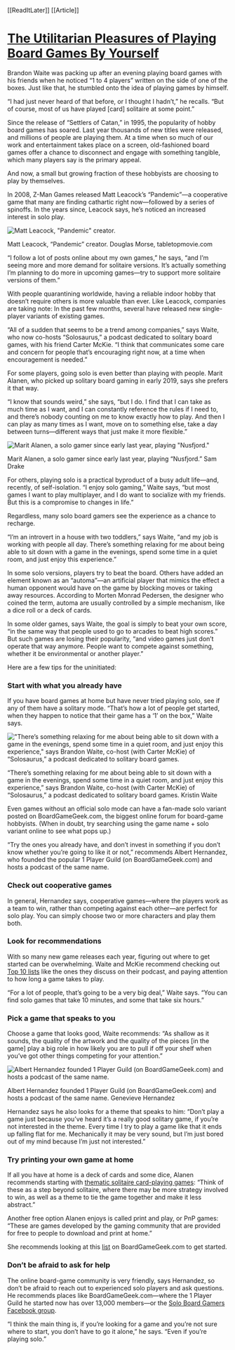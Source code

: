 [[ReadItLater]] [[Article]]

# [The Utilitarian Pleasures of Playing Board Games By Yourself](https://www.atlasobscura.com/articles/utilitarian-pleasures-playing-board-games-by-yourself)

Brandon Waite was packing up after an evening playing board games with his friends when he noticed “1 to 4 players” written on the side of one of the boxes. Just like that, he stumbled onto the idea of playing games by himself.

“I had just never heard of that before, or I thought I hadn’t,” he recalls. “But of course, most of us have played \[card\] solitaire at some point.”

Since the release of “Settlers of Catan,” in 1995, the popularity of hobby board games has soared. Last year thousands of new titles were released, and millions of people are playing them. At a time when so much of our work and entertainment takes place on a screen, old-fashioned board games offer a chance to disconnect and engage with something tangible, which many players say is the primary appeal.

And now, a small but growing fraction of these hobbyists are choosing to play by themselves.

In 2008, Z-Man Games released Matt Leacock’s “Pandemic”—a cooperative game that many are finding cathartic right now—followed by a series of spinoffs. In the years since, Leacock says, he’s noticed an increased interest in solo play.

![Matt Leacock, "Pandemic" creator.](https://img.atlasobscura.com/vnA3eJ46jVU6bHssRh9zHsxeRRXtmHdozoZ1e2PL_Is/rs:fill:12000:12000/q:81/sm:1/scp:1/ar:1/aHR0cHM6Ly9hdGxh/cy1kZXYuczMuYW1h/em9uYXdzLmNvbS91/cGxvYWRzL2Fzc2V0/cy8wZWVmYzA2Zjhk/MzVmOTEzMTZfbGVh/Y29ja19sZWdhY3ku/anBn.jpg)

Matt Leacock, “Pandemic” creator. Douglas Morse, tabletopmovie.com

“I follow a lot of posts online about my own games,” he says, “and I’m seeing more and more demand for solitaire versions. It’s actually something I’m planning to do more in upcoming games—try to support more solitaire versions of them.”

With people quarantining worldwide, having a reliable indoor hobby that doesn’t require others is more valuable than ever. Like Leacock, companies are taking note: In the past few months, several have released new single-player variants of existing games.

“All of a sudden that seems to be a trend among companies,” says Waite, who now co-hosts “Solosaurus,” a podcast dedicated to solitary board games, with his friend Carter McKie. “I think that communicates some care and concern for people that’s encouraging right now, at a time when encouragement is needed.”

For some players, going solo is even better than playing with people. Marit Alanen, who picked up solitary board gaming in early 2019, says she prefers it that way.

“I know that sounds weird,” she says, “but I do. I find that I can take as much time as I want, and I can constantly reference the rules if I need to, and there’s nobody counting on me to know exactly how to play. And then I can play as many times as I want, move on to something else, take a day between turns—different ways that just make it more flexible.”

![Marit Alanen, a solo gamer since early last year, playing "Nusfjord."](https://img.atlasobscura.com/52STjH11gAKsA_dLE7rgNtomgQwZnwtUXvmzfUeagvI/rt:fill/w:1200/el:1/q:81/sm:1/scp:1/ar:1/aHR0cHM6Ly9hdGxh/cy1kZXYuczMuYW1h/em9uYXdzLmNvbS91/cGxvYWRzL2Fzc2V0/cy8wZWVmYzA2Zjhk/MzVmOTEzMTZfMjAy/MDA2MDkxMzE5NTFf/SU1HXzgzOTJfMi5q/cGc.jpg)

Marit Alanen, a solo gamer since early last year, playing “Nusfjord.” Sam Drake

For others, playing solo is a practical byproduct of a busy adult life—and, recently, of self-isolation. “I enjoy solo gaming,” Waite says, “but most games I want to play multiplayer, and I do want to socialize with my friends. But this is a compromise to changes in life.”

Regardless, many solo board gamers see the experience as a chance to recharge.

“I’m an introvert in a house with two toddlers,” says Waite, “and my job is working with people all day. There’s something relaxing for me about being able to sit down with a game in the evenings, spend some time in a quiet room, and just enjoy this experience.”

In some solo versions, players try to beat the board. Others have added an element known as an “automa”—an artificial player that mimics the effect a human opponent would have on the game by blocking moves or taking away resources. According to Morten Monrad Pedersen, the designer who coined the term, automa are usually controlled by a simple mechanism, like a dice roll or a deck of cards.

In some older games, says Waite, the goal is simply to beat your own score, “in the same way that people used to go to arcades to beat high scores.” But such games are losing their popularity, “and video games just don’t operate that way anymore. People want to compete against something, whether it be environmental or another player.”

Here are a few tips for the uninitiated:

### **Start with what you already have**

If you have board games at home but have never tried playing solo, see if any of them have a solitary mode. “That’s how a lot of people get started, when they happen to notice that their game has a ‘1’ on the box,” Waite says.

!["There’s something relaxing for me about being able to sit down with a game in the evenings, spend some time in a quiet room, and just enjoy this experience," says Brandon Waite, co-host (with Carter McKie) of “Solosaurus,” a podcast dedicated to solitary board games.](https://img.atlasobscura.com/GngODsDuxheYA0vrsvloVChNUK222VFv5kdE50YQwTo/rt:fill/w:1200/el:1/q:81/sm:1/scp:1/ar:1/aHR0cHM6Ly9hdGxh/cy1kZXYuczMuYW1h/em9uYXdzLmNvbS91/cGxvYWRzL2Fzc2V0/cy8wZWVmYzA2Zjhk/MzVmOTEzMTZfQnJh/bmRvbiBXYWl0ZS5q/cGc.jpg)

“There’s something relaxing for me about being able to sit down with a game in the evenings, spend some time in a quiet room, and just enjoy this experience,” says Brandon Waite, co-host (with Carter McKie) of “Solosaurus,” a podcast dedicated to solitary board games. Kristin Waite

Even games without an official solo mode can have a fan-made solo variant posted on BoardGameGeek.com, the biggest online forum for board-game hobbyists. (When in doubt, try searching using the game name + solo variant online to see what pops up.)

“Try the ones you already have, and don’t invest in something if you don’t know whether you’re going to like it or not,” recommends Albert Hernandez, who founded the popular 1 Player Guild (on BoardGameGeek.com) and hosts a podcast of the same name.

### Check out cooperative games

In general, Hernandez says, cooperative games—where the players work as a team to win, rather than competing against each other—are perfect for solo play. You can simply choose two or more characters and play them both.

### **Look for recommendations**

With so many new game releases each year, figuring out where to get started can be overwhelming. Waite and McKie recommend checking out [Top 10 lists](https://solosaurus.libsyn.com/episode-59-top-10-introductory-solo-games) like the ones they discuss on their podcast, and paying attention to how long a game takes to play.

“For a lot of people, that’s going to be a very big deal,” Waite says. “You can find solo games that take 10 minutes, and some that take six hours.”

### **Pick a game that speaks to you**

Choose a game that looks good, Waite recommends: “As shallow as it sounds, the quality of the artwork and the quality of the pieces \[in the game\] play a big role in how likely you are to pull if off your shelf when you’ve got other things competing for your attention.”

![Albert Hernandez founded 1 Player Guild (on BoardGameGeek.com) and hosts a podcast of the same name.](https://img.atlasobscura.com/DbuOCCCkCNGyNlXalDperg-OTw0dQHRpLjG__yxLpFE/rt:fill/w:1200/el:1/q:81/sm:1/scp:1/ar:1/aHR0cHM6Ly9hdGxh/cy1kZXYuczMuYW1h/em9uYXdzLmNvbS91/cGxvYWRzL2Fzc2V0/cy8wZWVmYzA2Zjhk/MzVmOTEzMTZfQWxi/ZXJ0IEhlcm5hbmRl/ejMuanBn.jpg)

Albert Hernandez founded 1 Player Guild (on BoardGameGeek.com) and hosts a podcast of the same name. Genevieve Hernandez

Hernandez says he also looks for a theme that speaks to him: “Don’t play a game just because you’ve heard it’s a really good solitary game, if you’re not interested in the theme. Every time I try to play a game like that it ends up falling flat for me. Mechanically it may be very sound, but I’m just bored out of my mind because I’m just not interested.”

### **Try printing your own game at home**

If all you have at home is a deck of cards and some dice, Alanen recommends starting with [thematic solitaire card-playing games](https://boardgamegeek.com/geeklist/202663/thematic-solitaire-playing-card-games): “Think of these as a step beyond solitaire, where there may be more strategy involved to win, as well as a theme to tie the game together and make it less abstract.”

Another free option Alanen enjoys is called print and play, or PnP games: “These are games developed by the gaming community that are provided for free to people to download and print at home.”

She recommends looking at this [list](https://www.boardgamegeek.com/geeklist/66326/free-solo-print-and-play) on BoardGameGeek.com to get started.

### **Don’t be afraid to ask for help**

The online board-game community is very friendly, says Hernandez, so don’t be afraid to reach out to experienced solo players and ask questions. He recommends places like BoardGameGeek.com—where the 1 Player Guild he started now has over 13,000 members—or the [Solo Board Gamers Facebook group](https://www.facebook.com/groups/soloboardgamers/).

“I think the main thing is, if you’re looking for a game and you’re not sure where to start, you don’t have to go it alone,” he says. “Even if you’re playing solo.”